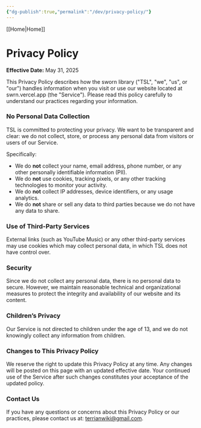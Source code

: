 ```yaml
---
{"dg-publish":true,"permalink":"/dev/privacy-policy/"}
---
```


[[Home\|Home]]
# Privacy Policy
**Effective Date:** May 31, 2025

This Privacy Policy describes how the sworn library ("TSL", "we", "us", or "our") handles information when you visit or use our website located at swrn.vercel.app (the "Service"). Please read this policy carefully to understand our practices regarding your information.

### No Personal Data Collection
TSL is committed to protecting your privacy. We want to be transparent and clear: we do not collect, store, or process any personal data from visitors or users of our Service.

Specifically:
- We do **not** collect your name, email address, phone number, or any other personally identifiable information (PII).
- We do **not** use cookies, tracking pixels, or any other tracking technologies to monitor your activity.
- We do **not** collect IP addresses, device identifiers, or any usage analytics.
- We do **not** share or sell any data to third parties because we do not have any data to share.

### Use of Third-Party Services
External links (such as YouTube Music) or any other third-party services may use cookies which may collect personal data, in which TSL does not have control over.

### Security
Since we do not collect any personal data, there is no personal data to secure. However, we maintain reasonable technical and organizational measures to protect the integrity and availability of our website and its content.

### Children’s Privacy
Our Service is not directed to children under the age of 13, and we do not knowingly collect any information from children.

### Changes to This Privacy Policy
We reserve the right to update this Privacy Policy at any time. Any changes will be posted on this page with an updated effective date. Your continued use of the Service after such changes constitutes your acceptance of the updated policy.

### Contact Us
If you have any questions or concerns about this Privacy Policy or our practices, please contact us at: terrianwiki@gmail.com.